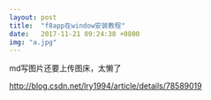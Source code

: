 ```yaml
---
layout: post
title:  "f8app在window安装教程"
date:   2017-11-21 09:24:38 +0800
img: "a.jpg"
---
```


md写图片还要上传图床，太懒了

http://blog.csdn.net/lry1994/article/details/78589019

